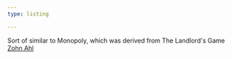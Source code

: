 ```yaml
---
type: listing

---
```


Sort of similar to Monopoly, which was derived from The Landlord's Game
[Zohn Ahl](https://en.wikipedia.org/wiki/Zohn_Ahl)








